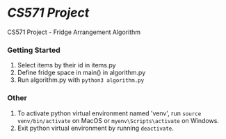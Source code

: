 # *CS571 Project*

CS571 Project - Fridge Arrangement Algorithm

### Getting Started
1. Select items by their id in items.py
2. Define fridge space in main() in algorithm.py
3. Run algorithm.py with `python3 algorithm.py`

### Other
1. To activate python virtual environment named 'venv', run `source venv/bin/activate` on MacOS or `myenv\Scripts\activate` on Windows.
2. Exit python virtual environment by running `deactivate`.